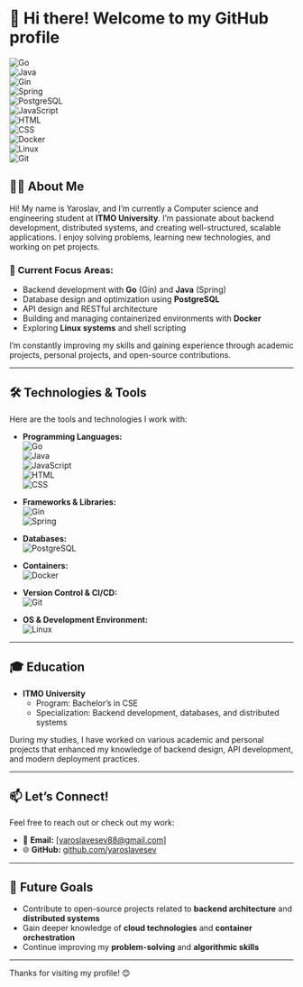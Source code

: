 # 👋 Hi there! Welcome to my GitHub profile  
![Go](https://img.shields.io/badge/Go-00ADD8?style=for-the-badge&logo=go&logoColor=white)  
![Java](https://img.shields.io/badge/Java-ED8B00?style=for-the-badge&logo=java&logoColor=white)  
![Gin](https://img.shields.io/badge/Gin-00C58E?style=for-the-badge&logo=go&logoColor=white)  
![Spring](https://img.shields.io/badge/Spring-6DB33F?style=for-the-badge&logo=spring&logoColor=white)  
![PostgreSQL](https://img.shields.io/badge/Postgres-316192?style=for-the-badge&logo=postgresql&logoColor=white)  
![JavaScript](https://img.shields.io/badge/JavaScript-F7DF1E?style=for-the-badge&logo=javascript&logoColor=black)  
![HTML](https://img.shields.io/badge/HTML-E34F26?style=for-the-badge&logo=html5&logoColor=white)  
![CSS](https://img.shields.io/badge/CSS-1572B6?style=for-the-badge&logo=css3&logoColor=white)  
![Docker](https://img.shields.io/badge/Docker-2496ED?style=for-the-badge&logo=docker&logoColor=white)  
![Linux](https://img.shields.io/badge/Linux-FCC624?style=for-the-badge&logo=linux&logoColor=black)  
![Git](https://img.shields.io/badge/Git-F05032?style=for-the-badge&logo=git&logoColor=white)

## 🧑‍🎓 About Me  
Hi! My name is Yaroslav, and I’m currently a Computer science and engineering student at **ITMO University**. I’m passionate about backend development, distributed systems, and creating well-structured, scalable applications. I enjoy solving problems, learning new technologies, and working on pet projects.

### 🌟 **Current Focus Areas**:
- Backend development with **Go** (Gin) and **Java** (Spring)
- Database design and optimization using **PostgreSQL**
- API design and RESTful architecture  
- Building and managing containerized environments with **Docker**  
- Exploring **Linux systems** and shell scripting  

I’m constantly improving my skills and gaining experience through academic projects, personal projects, and open-source contributions.

---

## 🛠️ Technologies & Tools  
Here are the tools and technologies I work with:

- **Programming Languages:**  
  ![Go](https://img.shields.io/badge/Go-00ADD8?style=flat-square&logo=go&logoColor=white)  
  ![Java](https://img.shields.io/badge/Java-ED8B00?style=flat-square&logo=java&logoColor=white)  
  ![JavaScript](https://img.shields.io/badge/JavaScript-F7DF1E?style=flat-square&logo=javascript&logoColor=black)  
  ![HTML](https://img.shields.io/badge/HTML-E34F26?style=flat-square&logo=html5&logoColor=white)  
  ![CSS](https://img.shields.io/badge/CSS-1572B6?style=flat-square&logo=css3&logoColor=white)

- **Frameworks & Libraries:**  
  ![Gin](https://img.shields.io/badge/Gin-00C58E?style=flat-square&logo=go&logoColor=white)  
  ![Spring](https://img.shields.io/badge/Spring-6DB33F?style=flat-square&logo=spring&logoColor=white)

- **Databases:**  
  ![PostgreSQL](https://img.shields.io/badge/Postgres-316192?style=flat-square&logo=postgresql&logoColor=white)

- **Containers:**  
  ![Docker](https://img.shields.io/badge/Docker-2496ED?style=flat-square&logo=docker&logoColor=white)

- **Version Control & CI/CD:**  
  ![Git](https://img.shields.io/badge/Git-F05032?style=flat-square&logo=git&logoColor=white)

- **OS & Development Environment:**  
  ![Linux](https://img.shields.io/badge/Linux-FCC624?style=flat-square&logo=linux&logoColor=black)

---

## 🎓 Education  
- **ITMO University**  
  - Program: Bachelor’s in CSE 
  - Specialization: Backend development, databases, and distributed systems  

During my studies, I have worked on various academic and personal projects that enhanced my knowledge of backend design, API development, and modern deployment practices.

---

## 📫 Let’s Connect!  
Feel free to reach out or check out my work:

- 📧 **Email:** [yaroslavesev88@gmail.com]
- 🌐 **GitHub:** [github.com/yaroslavesev](#)

---

## 🚀 Future Goals  
- Contribute to open-source projects related to **backend architecture** and **distributed systems**  
- Gain deeper knowledge of **cloud technologies** and **container orchestration**  
- Continue improving my **problem-solving** and **algorithmic skills**  

---

Thanks for visiting my profile! 😊
